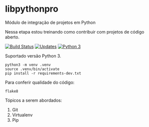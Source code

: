 # libpythonpro
Módulo de integração de projetos em Python

Nessa etapa estou treinando como contribuir com projetos de código aberto.

[![Build Status](https://travis-ci.com/matheuscbs/libpythonpro.svg?branch=main)](https://travis-ci.com/matheuscbs/libpythonpro)
[![Updates](https://pyup.io/repos/github/matheuscbs/libpythonpro/shield.svg)](https://pyup.io/repos/github/matheuscbs/libpythonpro/)
[![Python 3](https://pyup.io/repos/github/matheuscbs/libpythonpro/python-3-shield.svg)](https://pyup.io/repos/github/matheuscbs/libpythonpro/)

Suportado versão Python 3.

```console
python3 -m venv .venv
source .venv/bin/activate
pip install -r requirements-dev.txt
```

Para conferir qualidade do código:
```console
flake8
```

Tópicos a serem abordados:
1. Git
2. Virtualenv
3. Pip
